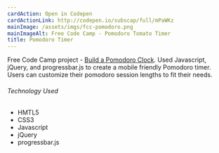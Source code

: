 ```yaml
---
cardAction: Open in Codepen
cardActionLink: http://codepen.io/subscap/full/mPaWKz
mainImage: /assets/imgs/fcc-pomodoro.png
mainImageAlt: Free Code Camp - Pomodoro Tomato Timer
title: Pomodoro Timer
---
```


<p>Free Code Camp project - <a href="https://www.freecodecamp.com/challenges/build-a-pomodoro-clock" target="_blank">Build a Pomodoro Clock</a>. Used Javascript, jQuery, and progressbar.js to create a mobile friendly Pomodoro timer. Users can customize their pomodoro session lengths to fit their needs.</p>
<h6>Technology Used</h6>
<ul>
  <li>HMTL5</li>
  <li>CSS3</li>
  <li>Javascript</li>
  <li>jQuery</li>
  <li>progressbar.js</li>
</ul>